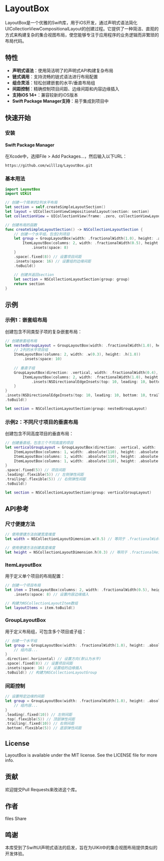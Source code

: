 # LayoutBox

LayoutBox是一个优雅的Swift库，用于iOS开发，通过声明式语法简化UICollectionViewCompositionalLayout的创建过程。它提供了一种简洁、直观的方式来构建复杂的集合视图布局，使您能够专注于应用程序的业务逻辑而非繁琐的布局代码。

## 特性

- **声明式语法**：使用简洁明了的声明式API构建复杂布局
- **链式调用**：支持流畅的链式语法进行布局配置
- **组合灵活**：轻松创建嵌套的水平/垂直布局组
- **间距控制**：精确控制项目间距、边缘间距和内容边缘插入
- **支持iOS 14+**：兼容较新的iOS版本
- **Swift Package Manager支持**：易于集成到项目中

## 快速开始

### 安装

#### Swift Package Manager

在Xcode中，选择File > Add Packages...，然后输入以下URL：

```
https://github.com/willlzq/LayoutBox.git
```

### 基本用法

```swift
import LayoutBox
import UIKit

// 创建一个简单的2列水平布局
let section = self.createSimpleLayoutSection()
let layout = UICollectionViewCompositionalLayout(section: section)
let collectionView = UICollectionView(frame: .zero, collectionViewLayout: layout)

// 创建布局的函数
func createSimpleLayoutSection() -> NSCollectionLayoutSection {
    // 创建一个水平组，包含2列项目
    let group = GroupLayoutBox(width: .fractionalWidth(1.0), height: .absolute(100)) {
        ItemLayoutBox(columns: 2, width: .fractionalWidth(0.5), height: .fractionalHeight(1.0))
            .insets(space: 8)
    }
    .space(.fixed(8)) // 设置项目间距
    .insets(space: 16) // 设置组的边缘间距
    .toBuild()
    
    // 创建并返回section
    let section = NSCollectionLayoutSection(group: group)
    return section
}
```

## 示例

### 示例1：嵌套组布局

创建包含不同类型子项的复杂嵌套布局：

```swift
// 创建嵌套组布局
let nestedGroupLayout = GroupLayoutBox(width: .fractionalWidth(1.0), height: .fractionalHeight(0.4)) {
    // 2列的水平项目组
    ItemLayoutBox(columns: 2, width: .w(0.3), height: .h(1.0))
        .insets(space: 10)
    
    // 垂直子组
    GroupLayoutBox(direction: .vertical, width: .fractionalWidth(0.4), height: .fractionalHeight(1.0)) {
        ItemLayoutBox(columns: 2, width: .fractionalWidth(1.0), height: .fractionalHeight(0.3))
            .insets(NSDirectionalEdgeInsets(top: 10, leading: 10, bottom: 10, trailing: 10))
    }
}
.insets(NSDirectionalEdgeInsets(top: 10, leading: 10, bottom: 10, trailing: 10))
.toBuild()

let section = NSCollectionLayoutSection(group: nestedGroupLayout)
```

### 示例2：不同尺寸项目的垂直布局

创建包含不同高度项目的垂直布局：

```swift
// 创建垂直组，包含三个不同高度的项目
let verticalGroupLayout = GroupLayoutBox(direction: .vertical, width: .absolute(110), height: .absolute(205)) {
    ItemLayoutBox(columns: 1, width: .absolute(110), height: .absolute(45))
    ItemLayoutBox(columns: 1, width: .absolute(110), height: .absolute(65))
    ItemLayoutBox(columns: 1, width: .absolute(110), height: .absolute(85))
}
.space(.fixed(5)) // 项目间距
.leading(.flexible(5)) // 左侧弹性间距
.trailing(.flexible(5)) // 右侧弹性间距
.toBuild()

let section = NSCollectionLayoutSection(group: verticalGroupLayout)
```

## API参考

### 尺寸便捷方法

```swift
// 使用便捷方法创建宽度维度
let width = NSCollectionLayoutDimension.w(0.5) // 等同于 .fractionalWidth(0.5)

// 使用便捷方法创建高度维度
let height = NSCollectionLayoutDimension.h(0.3) // 等同于 .fractionalHeight(0.3)
```

### ItemLayoutBox

用于定义单个项目的布局配置：

```swift
// 创建一个项目布局
let item = ItemLayoutBox(columns: 2, width: .fractionalWidth(0.5), height: .fractionalHeight(1.0))
    .insets(space: 8) // 设置内容边缘插入

// 构建为NSCollectionLayoutItem数组
let layoutItems = item.toBuild()
```

### GroupLayoutBox

用于定义布局组，可包含多个项目或子组：

```swift
// 创建一个水平组
let group = GroupLayoutBox(width: .fractionalWidth(1.0), height: .absolute(100)) {
    // 组内容...
}
.direction(.horizontal) // 设置方向(默认为水平)
.space(.fixed(8)) // 设置项目间距
.insets(space: 16) // 设置组的边缘插入
.toBuild() // 构建为NSCollectionLayoutGroup
```

### 间距控制

```swift
// 设置特定边缘的间距
let group = GroupLayoutBox(width: .fractionalWidth(1.0), height: .absolute(100)) {
    // 组内容...
}
.leading(.fixed(10)) // 左侧间距
.top(.flexible(5)) // 顶部弹性间距
.trailing(.fixed(10)) // 右侧间距
.bottom(.flexible(5)) // 底部弹性间距
```

## License

LayoutBox is available under the MIT license. See the LICENSE file for more info.

## 贡献

欢迎提交Pull Requests来改进这个库。

## 作者

files Share

## 鸣谢

本库受到了SwiftUI声明式语法的启发，旨在为UIKit中的集合视图布局提供类似的开发体验。
